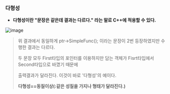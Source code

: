 ### 다형성

- **다형성이란 "문장은 같은데 결과는 다르다." 라는 말로 C++에 적용할 수 있다.**

![image](https://user-images.githubusercontent.com/80379900/114130371-61ed6480-993b-11eb-85cd-877f32cceb07.png)

>위 결과에서 동일하게 ptr->SimpleFunc(); 이라는 문장이 2번 등장하였지만 수행한 결과는 다르다.
>
>두 문장 모두 First타입의 포인터를 이용하지만 담는 객체가 Fisrt타입에서 Second타입으로 바꼈기 때문에
>
>출력결과가 달라진다. 이것이 바로 '다형성'의 예이다. 
>
>**다형성==동질이상(:같은 성질을 가지나 형태가 달라진다.)**
